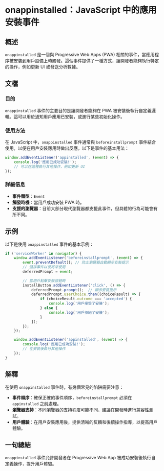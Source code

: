<!--
Meta Description: # onappinstalled：JavaScript 中的應用安裝事件 ## 概述 `onappinstalled` 是一個與 Progressive Web Apps (PWA) 相關的事件，當應用程序被安裝到用戶設備上時觸發。這個事件提供了一種方式，讓開發者能夠執行特定的操作，例如更新 UI ...
Meta Keywords: onappinstalled, event, javascript, addeventlistener, console
-->

# onappinstalled：JavaScript 中的應用安裝事件

## 概述
`onappinstalled` 是一個與 Progressive Web Apps (PWA) 相關的事件，當應用程序被安裝到用戶設備上時觸發。這個事件提供了一種方式，讓開發者能夠執行特定的操作，例如更新 UI 或發送分析數據。

## 文檔
### 目的
`onappinstalled` 事件的主要目的是讓開發者能夠在 PWA 被安裝後執行自定義邏輯。這可以用於通知用戶應用已安裝，或進行某些初始化操作。

### 使用方法
在 JavaScript 中，`onappinstalled` 事件通常與 `beforeinstallprompt` 事件結合使用，以便在用戶安裝應用時做出反應。以下是事件的基本用法：

```javascript
window.addEventListener('appinstalled', (event) => {
    console.log('應用已成功安裝!');
    // 可以在這裡執行其他操作，例如更新 UI
});
```

### 詳細信息
- **事件類型**：`Event`
- **觸發時機**：當用戶成功安裝 PWA 時。
- **支援的瀏覽器**：目前大部分現代瀏覽器都支援此事件，但具體的行為可能會有所不同。

## 示例
以下是使用 `onappinstalled` 事件的基本示例：

```javascript
if ('serviceWorker' in navigator) {
    window.addEventListener('beforeinstallprompt', (event) => {
        event.preventDefault(); // 防止瀏覽器自動顯示安裝提示
        // 儲存事件以便將來使用
        deferredPrompt = event;
        
        // 當用戶點擊安裝按鈕時
        installButton.addEventListener('click', () => {
            deferredPrompt.prompt();  // 顯示安裝提示
            deferredPrompt.userChoice.then((choiceResult) => {
                if (choiceResult.outcome === 'accepted') {
                    console.log('用戶接受了安裝');
                } else {
                    console.log('用戶拒絕了安裝');
                }
            });
        });
    });

    window.addEventListener('appinstalled', (event) => {
        console.log('應用已成功安裝!');
        // 在安裝後執行其他操作
    });
}
```

## 解釋
在使用 `onappinstalled` 事件時，有幾個常見的陷阱需要注意：
- **事件順序**：確保正確的事件順序，`beforeinstallprompt` 必須在 `appinstalled` 之前處理。
- **瀏覽器支持**：不同瀏覽器的支持程度可能不同，建議在開發時進行兼容性測試。
- **用戶體驗**：在用戶安裝應用後，提供清晰的反饋和後續操作指導，以提高用戶體驗。

## 一句總結
`onappinstalled` 事件允許開發者在 Progressive Web App 被成功安裝後執行自定義操作，提升用戶體驗。